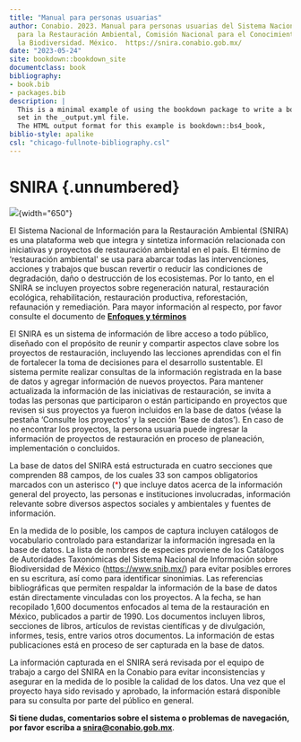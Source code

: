 ```yaml
---
title: "Manual para personas usuarias"
author: Conabio. 2023. Manual para personas usuarias del Sistema Nacional de Información
  para la Restauración Ambiental, Comisión Nacional para el Conocimiento y Uso de
  la Biodiversidad. México.  https://snira.conabio.gob.mx/
date: "2023-05-24"
site: bookdown::bookdown_site
documentclass: book
bibliography:
- book.bib
- packages.bib
description: |
  This is a minimal example of using the bookdown package to write a book.
  set in the _output.yml file.
  The HTML output format for this example is bookdown::bs4_book,
biblio-style: apalike
csl: "chicago-fullnote-bibliography.csl"
---
```


# SNIRA {.unnumbered}

![](https://raw.githubusercontent.com/AngelicaEMB/PruebasManualSNIRA/main/images/CoverPic_Manual.PNG){width="650"}

El Sistema Nacional de Información para la Restauración Ambiental (SNIRA) es una plataforma web que integra y sintetiza información relacionada con iniciativas y proyectos de restauración ambiental en el país. El término de ‘restauración ambiental' se usa para abarcar todas las intervenciones, acciones y trabajos que buscan revertir o reducir las condiciones de degradación, daño o destrucción de los ecosistemas. Por lo tanto, en el SNIRA se incluyen proyectos sobre regeneración natural, restauración ecológica, rehabilitación, restauración productiva, reforestación, refaunación y remediación. Para mayor información al respecto, por favor consulte el documento de [**Enfoques y términos**](https://drive.google.com/file/d/1jmIbkg1UEZI-FfwHULiqkg-rUJExKsIc/view)

El SNIRA es un sistema de información de libre acceso a todo público, diseñado con el propósito de reunir y compartir aspectos clave sobre los proyectos de restauración, incluyendo las lecciones aprendidas con el fin de fortalecer la toma de decisiones para el desarrollo sustentable. El sistema permite realizar consultas de la información registrada en la base de datos y agregar información de nuevos proyectos. Para mantener actualizada la información de las iniciativas de restauración, se invita a todas las personas que participaron o están participando en proyectos que revisen si sus proyectos ya fueron incluidos en la base de datos (véase la pestaña ‘Consulte los proyectos’ y la sección ‘Base de datos’). En caso de no encontrar los proyectos, la persona usuaria puede ingresar la información de proyectos de restauración en proceso de planeación, implementación o concluidos.

La base de datos del SNIRA está estructurada en cuatro secciones que comprenden 88 campos, de los cuales 33 son campos obligatorios marcados con un asterisco (<span style="color:red">\*</span>) que incluye datos acerca de la información general del proyecto, las personas e instituciones involucradas, información relevante sobre diversos aspectos sociales y ambientales y fuentes de información. 

En la medida de lo posible, los campos de captura incluyen catálogos de vocabulario controlado para estandarizar la información ingresada en la base de datos. La lista de nombres de especies proviene de los Catálogos de Autoridades Taxonómicas del Sistema Nacional de Información sobre Biodiversidad de México (<https://www.snib.mx/>) para evitar posibles errores en su escritura, así como para identificar sinonimias. Las referencias bibliográficas que permiten respaldar la información de la base de datos están directamente vinculadas con los proyectos. A la fecha, se han recopilado 1,600 documentos enfocados al tema de la restauración en México, publicados a partir de 1990. Los documentos incluyen libros, secciones de libros, artículos de revistas científicas y de divulgación, informes, tesis, entre varios otros documentos. La información de estas publicaciones está en proceso de ser capturada en la base de datos. 

La información capturada en el SNIRA será revisada por el equipo de trabajo a cargo del SNIRA en la Conabio para evitar inconsistencias y asegurar en la medida de lo posible la calidad de los datos. Una vez que el proyecto haya sido revisado y aprobado, la información estará disponible para su consulta por parte del público en general.


**Si tiene dudas, comentarios sobre el sistema o problemas de navegación, por favor escriba a snira@conabio.gob.mx**.


